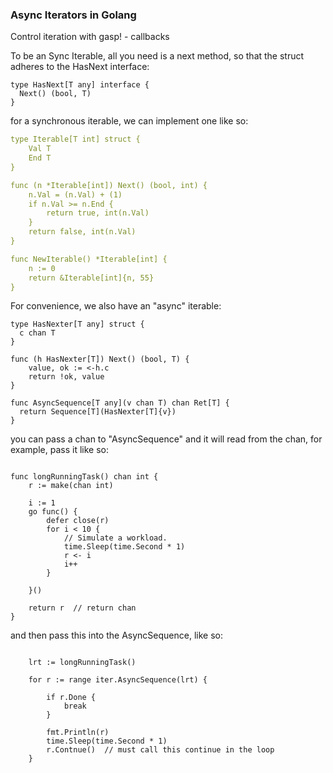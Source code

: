 
### Async Iterators in Golang

Control iteration with gasp! - callbacks

To be an Sync Iterable, all you need is a next method, so that the struct adheres to the HasNext interface:

```golang
type HasNext[T any] interface {
  Next() (bool, T)
}
```

for a synchronous iterable, we can implement one like so:

```yaml
type Iterable[T int] struct {
	Val T
	End T
}

func (n *Iterable[int]) Next() (bool, int) {
	n.Val = (n.Val) + (1)
	if n.Val >= n.End {
		return true, int(n.Val)
	}
	return false, int(n.Val)
}

func NewIterable() *Iterable[int] {
	n := 0
	return &Iterable[int]{n, 55}
}
```

For convenience, we also have an "async" iterable:

```golang
type HasNexter[T any] struct {
  c chan T
}

func (h HasNexter[T]) Next() (bool, T) {
    value, ok := <-h.c
    return !ok, value
}

func AsyncSequence[T any](v chan T) chan Ret[T] {
  return Sequence[T](HasNexter[T]{v})
}
```

you can pass a chan to "AsyncSequence" and it will read from the chan, for example, pass it like so:


```golang

func longRunningTask() chan int {
	r := make(chan int)

	i := 1
	go func() {
		defer close(r)
		for i < 10 {
			// Simulate a workload.
			time.Sleep(time.Second * 1)
			r <- i
			i++
		}

	}()

	return r  // return chan
}

```

and then pass this into the AsyncSequence, like so:


```golang

	lrt := longRunningTask()

	for r := range iter.AsyncSequence(lrt) {

		if r.Done {
			break
		}

		fmt.Println(r)
		time.Sleep(time.Second * 1)
		r.Contnue()  // must call this continue in the loop
	}

```

